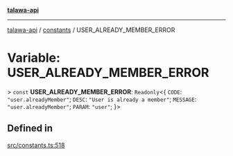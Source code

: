 [**talawa-api**](../../README.md)

***

[talawa-api](../../modules.md) / [constants](../README.md) / USER\_ALREADY\_MEMBER\_ERROR

# Variable: USER\_ALREADY\_MEMBER\_ERROR

\> `const` **USER\_ALREADY\_MEMBER\_ERROR**: `Readonly`\<\{ `CODE`: `"user.alreadyMember"`; `DESC`: `"User is already a member"`; `MESSAGE`: `"user.alreadyMember"`; `PARAM`: `"user"`; \}\>

## Defined in

[src/constants.ts:518](https://github.com/PalisadoesFoundation/talawa-api/blob/4b5c74fd36bcfc2e36f3a06b67d517e865c188be/src/constants.ts#L518)
